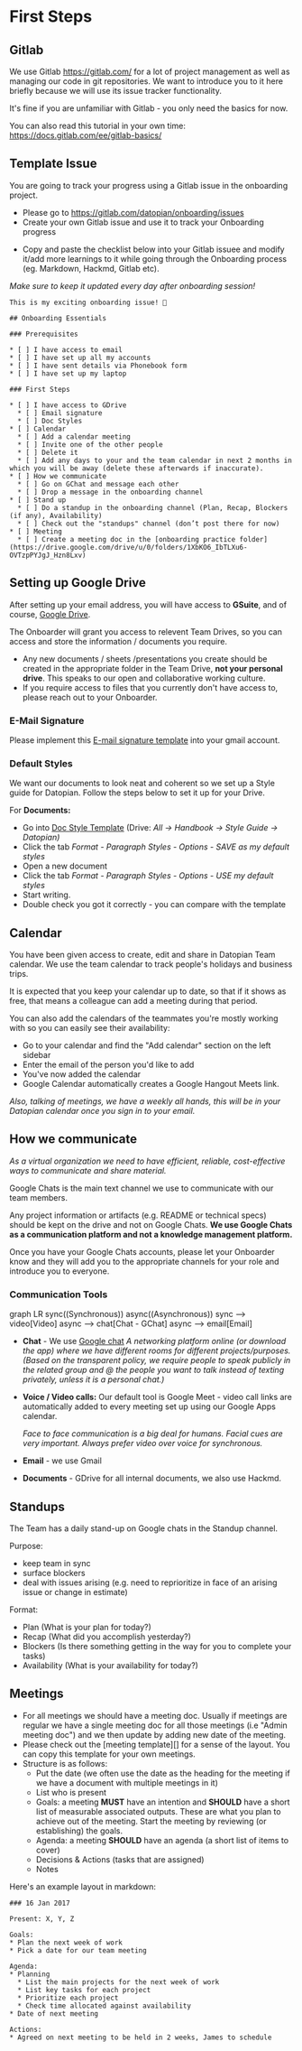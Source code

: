 # First Steps

## Gitlab

We use Gitlab https://gitlab.com/ for a lot of project management as well as managing our code in git repositories. We want to introduce you to it here briefly because we will use its issue tracker functionality.

It's fine if you are unfamiliar with Gitlab - you only need the basics for now.

You can also read this tutorial in your own time: https://docs.gitlab.com/ee/gitlab-basics/


## Template Issue

You are going to track your progress using a Gitlab issue in the onboarding project.

* Please go to https://gitlab.com/datopian/onboarding/issues
* Create your own Gitlab issue and use it to track your Onboarding progress
- Copy and paste the checklist below into your Gitlab issuee and modify it/add more learnings to it while going through the Onboarding process (eg. Markdown, Hackmd, Gitlab etc). 

*Make sure to keep it updated every day after onboarding session!*

```
This is my exciting onboarding issue! 🚀

## Onboarding Essentials

### Prerequisites

* [ ] I have access to email
* [ ] I have set up all my accounts
* [ ] I have sent details via Phonebook form
* [ ] I have set up my laptop

### First Steps

* [ ] I have access to GDrive
  * [ ] Email signature
  * [ ] Doc Styles
* [ ] Calendar
  * [ ] Add a calendar meeting
  * [ ] Invite one of the other people
  * [ ] Delete it
  * [ ] Add any days to your and the team calendar in next 2 months in which you will be away (delete these afterwards if inaccurate). 
* [ ] How we communicate
  * [ ] Go on GChat and message each other
  * [ ] Drop a message in the onboarding channel
* [ ] Stand up
  * [ ] Do a standup in the onboarding channel (Plan, Recap, Blockers (if any), Availability)
  * [ ] Check out the "standups" channel (don’t post there for now)
* [ ] Meeting
  * [ ] Create a meeting doc in the [onboarding practice folder](https://drive.google.com/drive/u/0/folders/1XbKO6_IbTLXu6-OVTzpPYJgJ_Hzn8Lxv)
```

## Setting up Google Drive

After setting up your email address, you will have access to **GSuite**, and of course, [Google Drive](https://drive.google.com/drive/).

The Onboarder will grant you access to relevent Team Drives, so you can access and store the information / documents you require.

* Any new documents / sheets /presentations you create should be created in the appropriate folder in the Team Drive, **not your personal drive**. This speaks to our open and collaborative working culture.
* If you require access to files that you currently don't have access to, please reach out to your Onboarder.

### E-Mail Signature

Please implement this [E-mail signature template](https://docs.google.com/document/d/1gpw5zucdlA_tU5geFpIs89AxuJ0is8kMEh6mIDkttnY/edit) into your gmail account.

### Default Styles

We want our documents to look neat and coherent so we set up a Style guide for Datopian. Follow the steps below to set it up for your Drive.

For **Documents:**

* Go into  [Doc Style Template](https://docs.google.com/document/d/1oOMD9l0fRpYKiYd0zf0MQsiP8URce3WFSPUHmYGN428/edit) (Drive: *All -> Handbook -> Style Guide -> Datopian)*
* Click the tab *Format - Paragraph Styles - Options - SAVE as my default styles*
* Open a new document
* Click the tab *Format - Paragraph Styles - Options - USE my default styles*
* Start writing.
* Double check you got it correctly - you can compare with the template


## Calendar

You have been given access to create, edit and share in Datopian Team calendar. We use the team calendar to track people's holidays and business trips.

It is expected that you keep your calendar up to date, so that if it shows as free, that means a colleague can add a meeting during that period.

You can also add the calendars of the teammates you're mostly working with so you can easily see their availability:

*  Go to your calendar and find the "Add calendar" section on the left sidebar
* Enter the email of the person you'd like to add
* You've now added the calendar
* Google Calendar automatically creates a Google Hangout Meets link.

_Also, talking of meetings, we have a weekly all hands, this will be in your Datopian calendar once you sign in to your email._


## How we communicate

*As a virtual organization we need to have efficient, reliable, cost-effective ways to communicate and share material.*

Google Chats is the main text channel we use to communicate with our team members.

Any project information or artifacts (e.g. README or technical specs) should be kept on the drive and not on Google Chats. **We use Google Chats as a communication platform and not a knowledge management platform.**

Once you have your Google Chats accounts, please let your Onboarder know and they will add you to the appropriate channels for your role and introduce you to everyone.

### Communication Tools

<mermaid>
graph LR
  sync((Synchronous))
  async((Asynchronous))
  sync --> video[Video]
  async --> chat[Chat - GChat]
  async --> email[Email]
</mermaid>

* **Chat** - We use [Google chat](https://chat.google.com/)
*A networking platform online (or download the app) where we have different rooms for different projects/purposes.*
*(Based on the transparent policy, we require people to speak publicly in the related group and @ the people you want to talk instead of texting privately, unless it is a personal chat.)*
* **Voice / Video calls:** Our default tool is Google Meet - video call links are automatically added to every meeting set up using our Google Apps calendar.

  *Face to face communication is a big deal for humans. Facial cues are very important. Always prefer video over voice for synchronous.*

* **Email** - we use Gmail
* **Documents** - GDrive for all internal documents, we also use Hackmd.


## Standups

The Team has a daily stand-up on Google chats in the Standup channel.

Purpose:
* keep team in sync
* surface blockers
* deal with issues arising (e.g. need to reprioritize in face of an arising issue or change in estimate)

Format:
* Plan (What is your plan for today?)
* Recap (What did you accomplish yesterday?)
* Blockers (Is there something getting in the way for you to complete your tasks)
* Availability (What is your availability for today?)


## Meetings

* For all meetings we should have a meeting doc. Usually if meetings are regular we have a single meeting doc for all those meetings (i.e "Admin meeting doc") and we then update by adding new date of the meeting.
* Please check out the [meeting template][] for a sense of the layout. You can copy this template for your own meetings.
* Structure is as follows:
  * Put the date (we often use the date as the heading for the meeting if we have a document with multiple meetings in it)
  * List who is present
  * Goals: a meeting **MUST** have an intention and **SHOULD** have a short list of measurable associated outputs. These are what you plan to achieve out of the meeting. Start the meeting by reviewing (or establishing) the goals.
  * Agenda: a meeting **SHOULD** have an agenda (a short list of items to cover)
  * Decisions & Actions (tasks that are assigned)
  * Notes

[meeting-template]: https://docs.google.com/document/d/15tG_Bd-SxWQMUH9zNnft2kcxihqLwIccbbOpIhoUH8c/edit#

Here's an example layout in markdown:


```
### 16 Jan 2017

Present: X, Y, Z

Goals:
* Plan the next week of work
* Pick a date for our team meeting

Agenda:
* Planning
  * List the main projects for the next week of work
  * List key tasks for each project
  * Prioritize each project
  * Check time allocated against availability
* Date of next meeting

Actions:
* Agreed on next meeting to be held in 2 weeks, James to schedule
```

